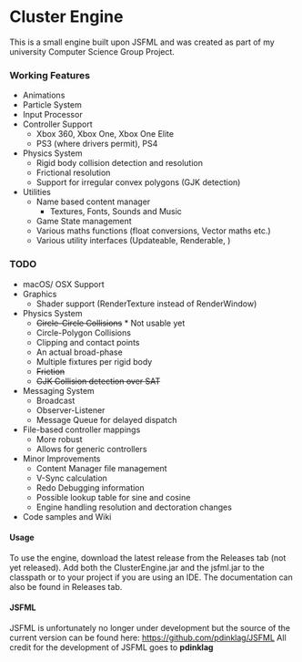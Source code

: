 # Cluster Engine

This is a small engine built upon JSFML and was created as part of my university Computer Science Group Project.

### Working Features
- Animations
- Particle System
- Input Processor
- Controller Support
    * Xbox 360, Xbox One, Xbox One Elite
    * PS3 (where drivers permit), PS4
- Physics System
    * Rigid body collision detection and resolution
    * Frictional resolution
    * Support for irregular convex polygons (GJK detection)
- Utilities
    * Name based content manager 
      * Textures, Fonts, Sounds and Music
    * Game State management
    * Various maths functions (float conversions, Vector maths etc.)
    * Various utility interfaces (Updateable, Renderable, )

### TODO
- macOS/ OSX Support
- Graphics
    * Shader support (RenderTexture instead of RenderWindow)
- Physics System
    * ~~Circle-Circle Collisions~~ * Not usable yet
    * Circle-Polygon Collisions
    * Clipping and contact points
    * An actual broad-phase
    * Multiple fixtures per rigid body
    * ~~Friction~~
    * ~~GJK Collision detection over SAT~~
- Messaging System
    * Broadcast
    * Observer-Listener
    * Message Queue for delayed dispatch
- File-based controller mappings
    * More robust
    * Allows for generic controllers
- Minor Improvements
    * Content Manager file management
    * V-Sync calculation
    * Redo Debugging information
    * Possible lookup table for sine and cosine
    * Engine handling resolution and dectoration changes
- Code samples and Wiki

#### Usage
To use the engine, download the latest release from the Releases tab (not yet released). 
Add both the ClusterEngine.jar and the jsfml.jar to the classpath or to your project if you are using an IDE. 
The documentation can also be found in Releases tab.
 
#### JSFML
JSFML is unfortunately no longer under development but the source of the current version can be found here: https://github.com/pdinklag/JSFML
All credit for the development of JSFML goes to **pdinklag**
